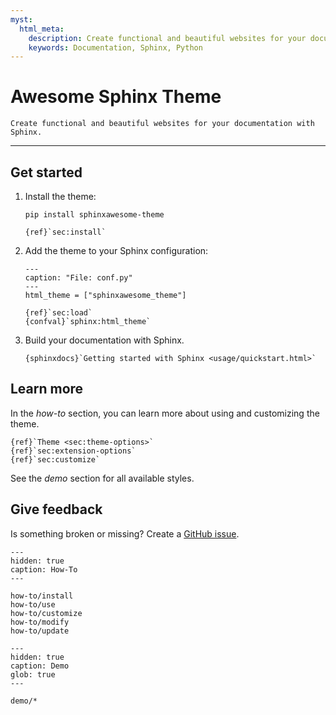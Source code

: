 ```yaml
---
myst:
  html_meta:
    description: Create functional and beautiful websites for your documentation with Sphinx and the Awesome Sphinx Theme.
    keywords: Documentation, Sphinx, Python
---
```


<!-- vale Google.Headings = NO -->

# Awesome Sphinx Theme

<!-- vale Google.Headings = YES -->

```{rst-class} lead
Create functional and beautiful websites for your documentation with Sphinx.
```

---

## Get started

1. Install the theme:

   ```terminal
   pip install sphinxawesome-theme
   ```

   ```{seealso}
   {ref}`sec:install`
   ```

2. Add the theme to your Sphinx configuration:

   ```{code-block} python
   ---
   caption: "File: conf.py"
   ---
   html_theme = ["sphinxawesome_theme"]
   ```

   ```{seealso}
   {ref}`sec:load`
   {confval}`sphinx:html_theme`
   ```

3. Build your documentation with Sphinx.

   ```{seealso}
   {sphinxdocs}`Getting started with Sphinx <usage/quickstart.html>`
   ```

## Learn more

In the _how-to_ section, you can learn more about using and customizing the theme.

```{seealso}
{ref}`Theme <sec:theme-options>`
{ref}`sec:extension-options`
{ref}`sec:customize`
```

See the _demo_ section for all available styles.

## Give feedback

Is something broken or missing?
Create a [GitHub issue](https://github.com/kai687/sphinxawesome-theme/issues/new).

<!-- vale Google.Headings = NO -->
<!-- vale 18F.Headings = NO -->

```{toctree}
---
hidden: true
caption: How-To
---

how-to/install
how-to/use
how-to/customize
how-to/modify
how-to/update
```

```{toctree}
---
hidden: true
caption: Demo
glob: true
---

demo/*
```
